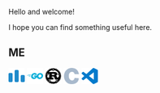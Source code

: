 <style>
	img{
		width:32px;
		height:32px;
		margin: 0 15;
	}
</style>
Hello and welcome!

I hope you can find something useful here.

## ME

<div>
	<img src="images/codeforces-color.svg">
	<img src="images/go-color.svg">
	<img src="images/rust-color.svg">
	<img src="images/c-color.svg">
	<img src="images/vscode.svg">
</div>

<!--
**cloudfstrife/cloudfstrife** is a ✨ _special_ ✨ repository because its `README.md` (this file) appears on your GitHub profile.

Here are some ideas to get you started:

- 🔭 I’m currently working on ...
- 🌱 I’m currently learning ...
- 👯 I’m looking to collaborate on ...
- 🤔 I’m looking for help with ...
- 💬 Ask me about ...
- 📫 How to reach me: ...
- 😄 Pronouns: ...
- ⚡ Fun fact: ...
-->
